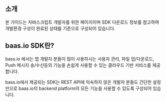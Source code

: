## 소개
본 가이드는 자바스크립트 개발자를 위한 페이지이며 SDK 다운로드 정보를 참고하여 개발환경 구성이 완료된 상태를 기준으로 구성되어 있습니다.

## baas.io SDK란?
bass.io 에서는 앱 개발자 분들이 많이 사용하시는 사용자 관리, 파일 업/다운로드, Push 메시지 송/수신등의 기능을 손쉽게 사용할 수 있는 클라우드 기반 서비스를 제공합니다.

bass.io에서 제공되는 SDK는 REST API에 익숙하지 않은 개발자 분들도 간단한 설정만으로 baas.io의 backend platform의 모든 기능을 사용할 수 있도록 구성되어 있습니다.